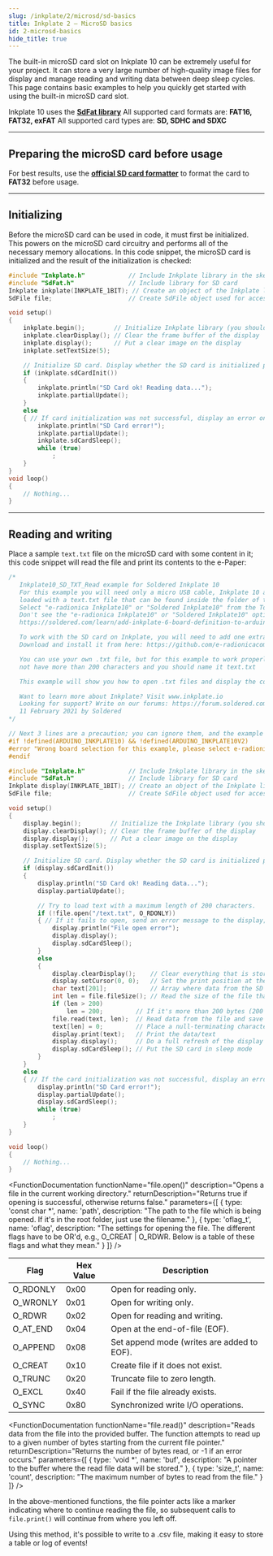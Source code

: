 ```yaml
---
slug: /inkplate/2/microsd/sd-basics
title: Inkplate 2 – MicroSD basics
id: 2-microsd-basics
hide_title: true
---
```


<SectionTitle title="MicroSD basics" backgroundImage="/img/microsd.jpg" />

The built-in microSD card slot on Inkplate 10 can be extremely useful for your project. It can store a very large number of high-quality image files for display and manage reading and writing data between deep sleep cycles. This page contains basic examples to help you quickly get started with using the built-in microSD card slot.

<CenteredImage src="/img/inkplate10/10_sdcard.jpg" alt="MicroSD card slot on Inkplate 10" caption="MicroSD card slot on Inkplate 10" width="600px" />

<InfoBox>Inkplate 10 uses the [**SdFat library**](https://github.com/greiman/SdFat)</InfoBox>
<WarningBox>All supported card formats are: **FAT16, FAT32, exFAT**</WarningBox>
<WarningBox>All supported card types are: **SD, SDHC and SDXC**</WarningBox>

---

## Preparing the microSD card before usage

For best results, use the [**official SD card formatter**](https://www.sdcard.org/downloads/formatter/) to format the card to **FAT32** before usage.

<CenteredImage src="/img/inkplate10/sdcard_formatter.png" alt="Official SD card formatter" caption="The official SD Card formatter" width="400px" />

---

## Initializing

Before the microSD card can be used in code, it must first be initialized. This powers on the microSD card circuitry and performs all of the necessary memory allocations. In this code snippet, the microSD card is initialized and the result of the initialization is checked:
```cpp
#include "Inkplate.h"            // Include Inkplate library in the sketch
#include "SdFat.h"               // Include library for SD card
Inkplate inkplate(INKPLATE_1BIT); // Create an object of the Inkplate library and set the library to 1 Bit mode (BW)
SdFile file;                     // Create SdFile object used for accessing files on the SD card

void setup()
{
    inkplate.begin();        // Initialize Inkplate library (you should call this function ONLY ONCE)
    inkplate.clearDisplay(); // Clear the frame buffer of the display
    inkplate.display();      // Put a clear image on the display
    inkplate.setTextSize(5);

    // Initialize SD card. Display whether the SD card is initialized properly or not.
    if (inkplate.sdCardInit())
    {
        inkplate.println("SD Card ok! Reading data...");
        inkplate.partialUpdate();
    }
    else
    { // If card initialization was not successful, display an error on the screen, put the SD card in sleep mode, and stop the program (using an infinite loop)
        inkplate.println("SD Card error!");        
        inkplate.partialUpdate();
        inkplate.sdCardSleep();
        while (true)
            ;
    }
}
void loop()
{
    // Nothing...
}
```
<FunctionDocumentation
    functionname="inkplate.sdCardInit()"
    description="Initializes the SD card through SPI."
    returnDescription="Returns true if the initialization was successful, otherwise returns false."
/>

---

## Reading and writing

Place a sample `text.txt` file on the microSD card with some content in it; this code snippet will read the file and print its contents to the e-Paper:
```cpp
/*
   Inkplate10_SD_TXT_Read example for Soldered Inkplate 10
   For this example you will need only a micro USB cable, Inkplate 10 and an SD card
   loaded with a text.txt file that can be found inside the folder of this example.
   Select "e-radionica Inkplate10" or "Soldered Inkplate10" from the Tools -> Board menu.
   Don't see the "e-radionica Inkplate10" or "Soldered Inkplate10" option? Follow our tutorial and add it:
   https://soldered.com/learn/add-inkplate-6-board-definition-to-arduino-ide/

   To work with the SD card on Inkplate, you will need to add one extra library.
   Download and install it from here: https://github.com/e-radionicacom/Inkplate-6-SDFat-Arduino-Library

   You can use your own .txt file, but for this example to work properly it should
   not have more than 200 characters and you should name it text.txt

   This example will show you how to open .txt files and display the content of that file on the Inkplate e-paper display.

   Want to learn more about Inkplate? Visit www.inkplate.io
   Looking for support? Write on our forums: https://forum.soldered.com/
   11 February 2021 by Soldered
*/

// Next 3 lines are a precaution; you can ignore them, and the example would also work without them
#if !defined(ARDUINO_INKPLATE10) && !defined(ARDUINO_INKPLATE10V2)
#error "Wrong board selection for this example, please select e-radionica Inkplate10 or Soldered Inkplate10 in the boards menu."
#endif

#include "Inkplate.h"            // Include Inkplate library in the sketch
#include "SdFat.h"               // Include library for SD card
Inkplate display(INKPLATE_1BIT); // Create an object of the Inkplate library and set the library to 1 Bit mode (BW)
SdFile file;                     // Create SdFile object used for accessing files on the SD card

void setup()
{
    display.begin();        // Initialize the Inkplate library (you should call this function ONLY ONCE)
    display.clearDisplay(); // Clear the frame buffer of the display
    display.display();      // Put a clear image on the display
    display.setTextSize(5);

    // Initialize SD card. Display whether the SD card is initialized properly or not.
    if (display.sdCardInit())
    {
        display.println("SD Card ok! Reading data...");
        display.partialUpdate();

        // Try to load text with a maximum length of 200 characters.
        if (!file.open("/text.txt", O_RDONLY))
        { // If it fails to open, send an error message to the display; otherwise, read the file.
            display.println("File open error");
            display.display();
            display.sdCardSleep();
        }
        else
        {
            display.clearDisplay();    // Clear everything that is stored in the frame buffer of the e-paper display
            display.setCursor(0, 0);   // Set the print position at the beginning of the screen
            char text[201];            // Array where data from the SD card is stored (max 200 characters here)
            int len = file.fileSize(); // Read the size of the file that is being opened
            if (len > 200)
                len = 200;         // If it's more than 200 bytes (200 characters), limit it to the maximum of 200 bytes
            file.read(text, len);  // Read data from the file and save it in the text array
            text[len] = 0;         // Place a null-terminating character at the end of the data
            display.print(text);   // Print the data/text
            display.display();     // Do a full refresh of the display
            display.sdCardSleep(); // Put the SD card in sleep mode
        }
    }
    else
    { // If the card initialization was not successful, display an error on the screen, put the SD card in sleep mode, and stop the program (using an infinite loop)
        display.println("SD Card error!");        
        display.partialUpdate();
        display.sdCardSleep();
        while (true)
            ;
    }
}

void loop()
{
    // Nothing...
}

```

<FunctionDocumentation
    functionName="file.open()"
    description="Opens a file in the current working directory."
    returnDescription="Returns true if opening is successful, otherwise returns false."
    parameters={[ 
    { type: 'const char *', name: 'path', description: "The path to the file which is being opened. If it's in the root folder, just use the filename." },
    { type: 'oflag_t', name: 'oflag', description: "The settings for opening the file. The different flags have to be OR'd, e.g., O_CREAT | O_RDWR. Below is a table of these flags and what they mean." }
  ]}
 />

| Flag     | Hex Value | Description                                |
|----------|-----------|--------------------------------------------|
| O_RDONLY | 0x00      | Open for reading only.                     |
| O_WRONLY | 0x01      | Open for writing only.                     |
| O_RDWR   | 0x02      | Open for reading and writing.              |
| O_AT_END | 0x04      | Open at the end-of-file (EOF).             |
| O_APPEND | 0x08      | Set append mode (writes are added to EOF). |
| O_CREAT  | 0x10      | Create file if it does not exist.          |
| O_TRUNC  | 0x20      | Truncate file to zero length.              |
| O_EXCL   | 0x40      | Fail if the file already exists.           |
| O_SYNC   | 0x80      | Synchronized write I/O operations.         |

<FunctionDocumentation
    functionName="file.fileSize()"
    description="Returns the total number of bytes in a file."
    returnType="uint32_t"
/>

<FunctionDocumentation
  functionName="file.read()"
  description="Reads data from the file into the provided buffer. The function attempts to read up to a given number of bytes starting from the current file pointer."
  returnDescription="Returns the number of bytes read, or -1 if an error occurs."
  parameters={[ 
    { type: 'void *', name: 'buf', description: "A pointer to the buffer where the read file data will be stored." },
    { type: 'size_t', name: 'count', description: "The maximum number of bytes to read from the file." }
  ]}
 />

<InfoBox>In the above-mentioned functions, the file pointer acts like a marker indicating where to continue reading the file, so subsequent calls to `file.print()` will continue from where you left off.</InfoBox>

<InfoBox>Using this method, it's possible to write to a .csv file, making it easy to store a table or log of events!</InfoBox>

<QuickLink 
  title="Inkplate10_SD_TXT_Read.ino" 
  description="This example will show you how to open .txt files and display the content of that file on the Inkplate e-paper display."
  url="https://github.com/SolderedElectronics/Inkplate-Arduino-library/blob/7694c2963e95560dfc71d0b26bd8bf1960e08b6e/examples/Inkplate10/Advanced/SD/Inkplate10_SD_TXT_Read/Inkplate10_SD_TXT_Read.ino" 
/>

<QuickLink 
  title="Inkplate10_SD_TXT_Write.ino" 
  description="This example will show you how to write in a .txt file."
  url="https://github.com/SolderedElectronics/Inkplate-Arduino-library/blob/7694c2963e95560dfc71d0b26bd8bf1960e08b6e/examples/Inkplate10/Advanced/SD/Inkplate10_SD_TXT_Write/Inkplate10_SD_TXT_Write.ino" 
/>